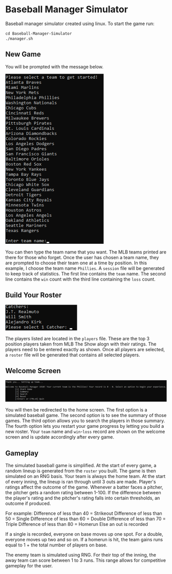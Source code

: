 # Baseball Manager Simulator

Baseball manager simulator created using linux. To start the game run:

```
cd Baseball-Manager-Simulator
./manager.sh
```

## New Game

You will be prompted with the message below.

![Screenshot](/pictures/p1.png)

You can then type the team name that you want. The MLB teams printed are there for those who forget. Once the user has chosen a team name, they are prompted to choose their team one at a time by position. In this example, I choose the team name `Phillies`. A `session` file will be generated to keep track of statistics. The first line contains the `team` name. The second line contains the `win` count with the third line containing the `loss` count.

## Build Your Roster

![Screenshot](/pictures/p2.png)

The players listed are located in the `players` file. These are the top 3 position players taken from MLB The Show alogn with their ratings. The players need to be entered exactly as shown. Once all players are selected, a `roster` file will be generated that contains all selected players.

## Welcome Screen

![Screenshot](/pictures/p3.png)

You will then be redirected to the home screen. The first option is a simulated baseball game. The second option is to see the summary of those games. The third option allows you to search the players in those summary. The fourth option lets you restart your game progress by letting you build a new roster. Your `team` name and `win`-`loss` record are shown on the welcome screen and is update accordingly after every game.

## Gameplay

The simulated baseball game is simplified. At the start of every game, a random lineup is generated from the `roster` you built. The game is then simulated on an RNG basis. Your team is always the home team. At the start of every inning, the lineup is ran through until 3 outs are made. Player's ratings affect the outcome of the game. Whenever a batter faces a pitcher, the pitcher gets a random rating between 1-100. If the difference between the player's rating and the pitcher's rating falls into certain thresholds, an outcome if produced. 

For example:
Difference of less than 40 = Strikeout
Difference of less than 50 = Single
Difference of less than 60 = Double
Difference of less than 70 = Triple
Difference of less than 80 = Homerun
Else an out is recorded

If a single is recorded, everyone on base moves up one spot. For a double, everyone moves up two and so on. If a homerun is hit, the team gains runs equal to 1 + the total number of players on base. 

The enemy team is simulated using RNG. For their top of the inning, the away team can score between 1 to 3 runs. This range allows for competitive gameplay for the user.